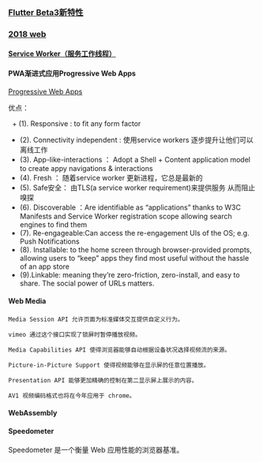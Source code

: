 ### [Flutter Beta3新特性](https://juejin.im/entry/5af3887b6fb9a07ace58df5e)
### [2018 web](https://juejin.im/post/5af2a6e1f265da0b9c109f8a)
####  [Service Worker（服务工作线程）](https://developers.google.com/web/fundamentals/primers/service-workers/)    


#### PWA渐进式应用Progressive Web Apps

[Progressive Web Apps](https://developers.google.com/web/progressive-web-apps/)

   优点：
   
   + (1). Responsive : to fit any form factor
   + (2). Connectivity independent : 使用service workers 逐步提升让他们可以离线工作
   + (3). App-like-interactions ： Adopt a Shell + Content application model to create appy navigations & interactions
   + (4). Fresh ： 随着service worker 更新进程，它总是最新的 
   + (5). Safe安全：  由TLS(a service worker requirement)来提供服务 从而阻止嗅探
   + (6). Discoverable ：Are identifiable as “applications” thanks to W3C Manifests and Service Worker registration scope allowing search engines to find them
   + (7). Re-engageable:Can access the re-engagement UIs of the OS; e.g. Push Notifications
   + (8). Installable: to the home screen through browser-provided prompts, allowing users to “keep” apps they find most useful without the hassle of an app store
   + (9).Linkable: meaning they’re zero-friction, zero-install, and easy to share. The social power of URLs matters.
   








#### Web Media
   
   	Media Session API 允许页面为标准媒体交互提供自定义行为。

   	vimeo 通过这个接口实现了锁屏时暂停播放视频。

	Media Capabilities API 使得浏览器能够自动根据设备状况选择视频流的来源。

	Picture-in-Picture Support 使得视频能够在显示屏的任意位置播放。

	Presentation API 能够更加精确的控制在第二显示屏上展示的内容。

	AV1 视频编码格式也将在今年应用于 chrome。

#### WebAssembly

#### Speedometer 
Speedometer 是一个衡量 Web 应用性能的浏览器基准。
